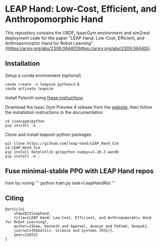 # LEAP Hand: Low-Cost, Efficient, and Anthropomorphic Hand
This repository contains the URDF, IsaacGym environment and sim2real deployment code for the paper "LEAP Hand: Low-Cost, Efficient, and Anthropomorphic Hand for Robot Learning" ([https://arxiv.org/abs/2309.06440](https://arxiv.org/abs/2309.06440)).  

## Installation
 
Setup a conda environment (optional)

```
conda create -n leapsim python=3.8
conda activate leapsim
```
Install Pytorch using [these instructions](https://pytorch.org/get-started/locally/)

Download the Isaac Gym Preview 4 release from the [website](https://developer.nvidia.com/isaac-gym), then
follow the installation instructions in the documentation  
```
cd isaacgym/python
pip install -e .
```
Clone and install leapsim python packages
```
git clone https://github.com/leap-hand/LEAP_Hand_Sim
cd LEAP_Hand_Sim
pip install matplotlib gitpython numpy==1.20.3 wandb
pip install -e .
```
## Fuse minimal-stable PPO with LEAP Hand repos
train by runing 
'''
python train.py task=LeapHandRot
'''
## Citing
```
@article{
	shaw2023leaphand,
	title={LEAP Hand: Low-Cost, Efficient, and Anthropomorphic Hand for Robot Learning},
	author={Shaw, Kenneth and Agarwal, Ananye and Pathak, Deepak},
	journal={Robotics: Science and Systems (RSS)},
	year={2023}
}
```
